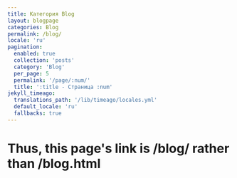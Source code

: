 ```yaml
---
title: Категория Blog
layout: blogpage
categories: Blog
permalink: /blog/
locale: 'ru'
pagination: 
  enabled: true
  collection: 'posts'
  category: 'Blog'
  per_page: 5
  permalink: '/page/:num/'
  title: ':title - Страница :num'
jekyll_timeago:
  translations_path: '/lib/timeago/locales.yml'
  default_locale: 'ru'
  fallbacks: true
---
```


# Thus, this page's link is /blog/ rather than /blog.html